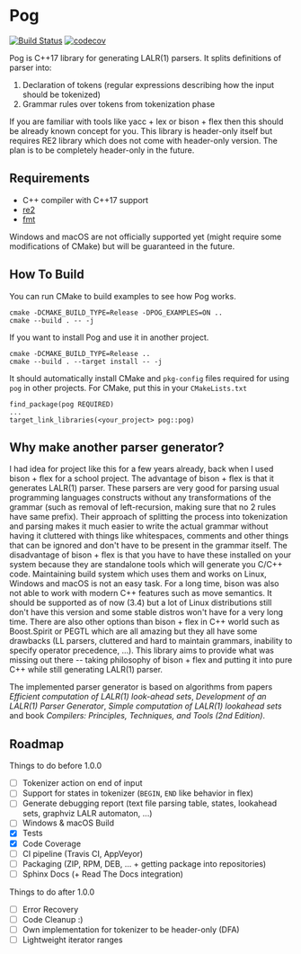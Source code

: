 # Pog

[![Build Status](https://travis-ci.org/metthal/pog.svg?branch=master)](https://travis-ci.org/metthal/pog)
[![codecov](https://codecov.io/gh/metthal/pog/branch/master/graph/badge.svg)](https://codecov.io/gh/metthal/pog)


Pog is C++17 library for generating LALR(1) parsers. It splits definitions of parser into:

1. Declaration of tokens (regular expressions describing how the input should be tokenized)
2. Grammar rules over tokens from tokenization phase

If you are familiar with tools like yacc + lex or bison + flex then this should be already known concept for you. This library is header-only itself but requires RE2 library which does not come with header-only version. The plan is to be completely header-only in the future.

## Requirements

* C++ compiler with C++17 support
* [re2](https://github.com/google/re2)
* [fmt](https://github.com/fmtlib/fmt)

Windows and macOS are not officially supported yet (might require some modifications of CMake) but will be guaranteed in the future.

## How To Build

You can run CMake to build examples to see how Pog works.

```
cmake -DCMAKE_BUILD_TYPE=Release -DPOG_EXAMPLES=ON ..
cmake --build . -- -j
```

If you want to install Pog and use it in another project.

```
cmake -DCMAKE_BUILD_TYPE=Release ..
cmake --build . --target install -- -j
```

It should automatically install CMake and `pkg-config` files required for using `pog` in other projects. For CMake, put this in your `CMakeLists.txt`

```
find_package(pog REQUIRED)
...
target_link_libraries(<your_project> pog::pog)
```

## Why make another parser generator?

I had idea for project like this for a few years already, back when I used bison + flex for a school project. The advantage of bison + flex is that it generates LALR(1) parser. These parsers are very good for parsing usual programming languages constructs without any transformations of the grammar (such as removal of left-recursion, making sure that no 2 rules have same prefix). Their approach of splitting the process into tokenization and parsing makes it much easier to write the actual grammar without having it cluttered with things like whitespaces, comments and other things that can be ignored and don't have to be present in the grammar itself. The disadvantage of bison + flex is that you have to have these installed on your system because they are standalone tools which will generate you C/C++ code. Maintaining build system which uses them and works on Linux, Windows and macOS is not an easy task. For a long time, bison was also not able to work with modern C++ features such as move semantics. It should be supported as of now (3.4) but a lot of Linux distributions still don't have this version and some stable distros won't have for a very long time. There are also other options than bison + flex in C++ world such as Boost.Spirit or PEGTL which are all amazing but they all have some drawbacks (LL parsers, cluttered and hard to maintain grammars, inability to specify operator precedence, ...). This library aims to provide what was missing out there -- taking philosophy of bison + flex and putting it into pure C++ while still generating LALR(1) parser.

The implemented parser generator is based on algorithms from papers _Efficient computation of LALR(1) look-ahead sets_, _Development of an LALR(1) Parser Generator_, _Simple computation of LALR(1) lookahead sets_ and book _Compilers: Principles, Techniques, and Tools (2nd Edition)_.

## Roadmap

Things to do before 1.0.0

- [ ] Tokenizer action on end of input
- [ ] Support for states in tokenizer (`BEGIN`, `END` like behavior in flex)
- [ ] Generate debugging report (text file parsing table, states, lookahead sets, graphviz LALR automaton, ...)
- [ ] Windows & macOS Build
- [x] Tests
- [x] Code Coverage
- [ ] CI pipeline (Travis CI, AppVeyor)
- [ ] Packaging (ZIP, RPM, DEB, ... + getting package into repositories)
- [ ] Sphinx Docs (+ Read The Docs integration)

Things to do after 1.0.0

- [ ] Error Recovery
- [ ] Code Cleanup :)
- [ ] Own implementation for tokenizer to be header-only (DFA)
- [ ] Lightweight iterator ranges
